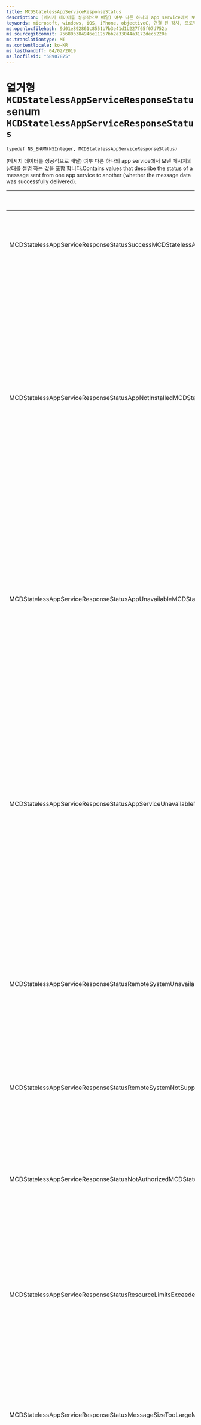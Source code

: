 ```yaml
---
title: MCDStatelessAppServiceResponseStatus
description: (메시지 데이터를 성공적으로 배달) 여부 다른 하나의 app service에서 보낸 메시지의 상태를 설명 하는 값을 포함 합니다.
keywords: microsoft, windows, iOS, iPhone, objectiveC, 연결 된 장치, 프로젝트 로마
ms.openlocfilehash: 9d01e892861c8551b7b3e41d1b227f65f07d752a
ms.sourcegitcommit: 75680b384946e11257bb2a33044a3172dec5220e
ms.translationtype: MT
ms.contentlocale: ko-KR
ms.lasthandoff: 04/02/2019
ms.locfileid: "58907875"
---
```

# <a name="enum-mcdstatelessappserviceresponsestatus"></a><span data-ttu-id="2a1b1-104">열거형 `MCDStatelessAppServiceResponseStatus`</span><span class="sxs-lookup"><span data-stu-id="2a1b1-104">enum `MCDStatelessAppServiceResponseStatus`</span></span>

`typedef NS_ENUM(NSInteger, MCDStatelessAppServiceResponseStatus)`

 <span data-ttu-id="2a1b1-105">(메시지 데이터를 성공적으로 배달) 여부 다른 하나의 app service에서 보낸 메시지의 상태를 설명 하는 값을 포함 합니다.</span><span class="sxs-lookup"><span data-stu-id="2a1b1-105">Contains values that describe the status of a message sent from one app service to another (whether the message data was successfully delivered).</span></span>


| <span data-ttu-id="2a1b1-106">이름</span><span class="sxs-lookup"><span data-stu-id="2a1b1-106">Name</span></span>    |<span data-ttu-id="2a1b1-107">값</span><span class="sxs-lookup"><span data-stu-id="2a1b1-107">Value</span></span>   |<span data-ttu-id="2a1b1-108">설명</span><span class="sxs-lookup"><span data-stu-id="2a1b1-108">Description</span></span>   |                  
|------ |------- |--|
|<span data-ttu-id="2a1b1-109">MCDStatelessAppServiceResponseStatusSuccess</span><span class="sxs-lookup"><span data-stu-id="2a1b1-109">MCDStatelessAppServiceResponseStatusSuccess</span></span> | <span data-ttu-id="2a1b1-110">0</span><span class="sxs-lookup"><span data-stu-id="2a1b1-110">0</span></span>| <span data-ttu-id="2a1b1-111">메시지가는 성공적으로 배달 되었습니다.</span><span class="sxs-lookup"><span data-stu-id="2a1b1-111">The message was delivered successfully.</span></span> |
|<span data-ttu-id="2a1b1-112">MCDStatelessAppServiceResponseStatusAppNotInstalled</span><span class="sxs-lookup"><span data-stu-id="2a1b1-112">MCDStatelessAppServiceResponseStatusAppNotInstalled</span></span> | <span data-ttu-id="2a1b1-113">1</span><span class="sxs-lookup"><span data-stu-id="2a1b1-113">1</span></span>| <span data-ttu-id="2a1b1-114">연결을 시도한 app service에 대 한 패키지를 장치에 설치 되지 않았습니다.</span><span class="sxs-lookup"><span data-stu-id="2a1b1-114">The package for the app service to which a connection was attempted is not installed on the device.</span></span> <span data-ttu-id="2a1b1-115">패키지 theap p 서비스에 연결을 시도 하기 전에 설치 되어 있는지 확인 합니다.</span><span class="sxs-lookup"><span data-stu-id="2a1b1-115">Check that the package is installed before trying to open a connection to theap p service.</span></span> |
|<span data-ttu-id="2a1b1-116">MCDStatelessAppServiceResponseStatusAppUnavailable</span><span class="sxs-lookup"><span data-stu-id="2a1b1-116">MCDStatelessAppServiceResponseStatusAppUnavailable</span></span> | <span data-ttu-id="2a1b1-117">2</span><span class="sxs-lookup"><span data-stu-id="2a1b1-117">2</span></span> | <span data-ttu-id="2a1b1-118">연결을 시도한 app service에 대 한 패키지에 일시적으로 사용할 수 없는 경우</span><span class="sxs-lookup"><span data-stu-id="2a1b1-118">The package for the app service to which a connection was attempted is temporarily unavailable.</span></span> <span data-ttu-id="2a1b1-119">나중에 다시 연결 하려고 합니다.</span><span class="sxs-lookup"><span data-stu-id="2a1b1-119">Try to connect again later.</span></span> |
|<span data-ttu-id="2a1b1-120">MCDStatelessAppServiceResponseStatusAppServiceUnavailable</span><span class="sxs-lookup"><span data-stu-id="2a1b1-120">MCDStatelessAppServiceResponseStatusAppServiceUnavailable</span></span> | <span data-ttu-id="2a1b1-121">3</span><span class="sxs-lookup"><span data-stu-id="2a1b1-121">3</span></span> | <span data-ttu-id="2a1b1-122">지정 된 패키지 ID 사용 하 여 앱 설치 되어 사용할 수 있지만 앱에 지정 된 app service에 대 한 지원을 선언 하지 않습니다.</span><span class="sxs-lookup"><span data-stu-id="2a1b1-122">The app with the specified package ID is installed and available, but the app does not declare support for the specified app service.</span></span> <span data-ttu-id="2a1b1-123">App service의 이름 및 앱의 버전이 올바른지 확인 합니다.</span><span class="sxs-lookup"><span data-stu-id="2a1b1-123">Check that the name of the app service and the version of the app are correct.</span></span> |
|<span data-ttu-id="2a1b1-124">MCDStatelessAppServiceResponseStatusRemoteSystemUnavailable</span><span class="sxs-lookup"><span data-stu-id="2a1b1-124">MCDStatelessAppServiceResponseStatusRemoteSystemUnavailable</span></span> | <span data-ttu-id="2a1b1-125">4</span><span class="sxs-lookup"><span data-stu-id="2a1b1-125">4</span></span> | <span data-ttu-id="2a1b1-126">원격 장치에 연결을 설정할 수 없어 메시지를 배달 하지 못했습니다.</span><span class="sxs-lookup"><span data-stu-id="2a1b1-126">The message was not delivered because a connection to the remote device could not be established.</span></span>|
|<span data-ttu-id="2a1b1-127">MCDStatelessAppServiceResponseStatusRemoteSystemNotSupportedByApp</span><span class="sxs-lookup"><span data-stu-id="2a1b1-127">MCDStatelessAppServiceResponseStatusRemoteSystemNotSupportedByApp</span></span> | <span data-ttu-id="2a1b1-128">5</span><span class="sxs-lookup"><span data-stu-id="2a1b1-128">5</span></span> | <span data-ttu-id="2a1b1-129">원격 응용 프로그램 원격 연결을 지원 하도록 구성 되지 않았습니다.</span><span class="sxs-lookup"><span data-stu-id="2a1b1-129">The remote app is not configured to support remote connectivity.</span></span> |
|<span data-ttu-id="2a1b1-130">MCDStatelessAppServiceResponseStatusNotAuthorized</span><span class="sxs-lookup"><span data-stu-id="2a1b1-130">MCDStatelessAppServiceResponseStatusNotAuthorized</span></span> | <span data-ttu-id="2a1b1-131">6</span><span class="sxs-lookup"><span data-stu-id="2a1b1-131">6</span></span> | <span data-ttu-id="2a1b1-132">App service가 원격 장치와 통신할 수 있는 권한이 없습니다.</span><span class="sxs-lookup"><span data-stu-id="2a1b1-132">The app service is not authorized to communicate with the remote device.</span></span> |
|<span data-ttu-id="2a1b1-133">MCDStatelessAppServiceResponseStatusResourceLimitsExceeded</span><span class="sxs-lookup"><span data-stu-id="2a1b1-133">MCDStatelessAppServiceResponseStatusResourceLimitsExceeded</span></span> | <span data-ttu-id="2a1b1-134">7</span><span class="sxs-lookup"><span data-stu-id="2a1b1-134">7</span></span> | <span data-ttu-id="2a1b1-135">원격 앱 서비스의 프로그램 메모리 한도 초과 했기 때문에 메시지를 배달 하지 못했습니다.</span><span class="sxs-lookup"><span data-stu-id="2a1b1-135">The message was not delivered because it exceeded the program memory limits of the remote app service.</span></span>|
|<span data-ttu-id="2a1b1-136">MCDStatelessAppServiceResponseStatusMessageSizeTooLarge</span><span class="sxs-lookup"><span data-stu-id="2a1b1-136">MCDStatelessAppServiceResponseStatusMessageSizeTooLarge</span></span> | <span data-ttu-id="2a1b1-137">8</span><span class="sxs-lookup"><span data-stu-id="2a1b1-137">8</span></span> | <span data-ttu-id="2a1b1-138">허용 되는 크기를 초과 했기 때문에 메시지를 배달 하지 못했습니다.</span><span class="sxs-lookup"><span data-stu-id="2a1b1-138">The message was not delivered because it exceeded the allowed size.</span></span> |
|<span data-ttu-id="2a1b1-139">MCDStatelessAppServiceResponseStatusFailure</span><span class="sxs-lookup"><span data-stu-id="2a1b1-139">MCDStatelessAppServiceResponseStatusFailure</span></span> | <span data-ttu-id="2a1b1-140">9</span><span class="sxs-lookup"><span data-stu-id="2a1b1-140">9</span></span> | <span data-ttu-id="2a1b1-141">네트워크 오류로 인해 메시지를 배달 하지 못했습니다.</span><span class="sxs-lookup"><span data-stu-id="2a1b1-141">The message was not delivered due to network failure.</span></span> |
|<span data-ttu-id="2a1b1-142">MCDStatelessAppServiceResponseStatusUnknown</span><span class="sxs-lookup"><span data-stu-id="2a1b1-142">MCDStatelessAppServiceResponseStatusUnknown</span></span> | <span data-ttu-id="2a1b1-143">10</span><span class="sxs-lookup"><span data-stu-id="2a1b1-143">10</span></span> |<span data-ttu-id="2a1b1-144">알 수 없는 이유로 메시지를 배달 하지 못했습니다.</span><span class="sxs-lookup"><span data-stu-id="2a1b1-144">The messaged was not delivered for an unknown reason.</span></span> |